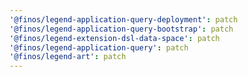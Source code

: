 ```yaml
---
'@finos/legend-application-query-deployment': patch
'@finos/legend-application-query-bootstrap': patch
'@finos/legend-extension-dsl-data-space': patch
'@finos/legend-application-query': patch
'@finos/legend-art': patch
---
```

